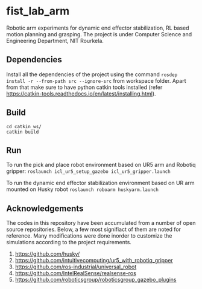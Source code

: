 # fist_lab_arm
Robotic arm experiments for dynamic end effector stabilization, RL based motion planning and grasping. The project is under Computer Science and Engineering Department, NIT Rourkela.

## Dependencies
Install all the dependencies of the project using the command `rosdep install -r --from-path src --ignore-src` from workspace folder. Apart from that make sure to have python catkin tools installed (refer https://catkin-tools.readthedocs.io/en/latest/installing.html).

## Build
```
cd catkin_ws/
catkin build
```

## Run
To run the pick and place robot environment based on UR5 arm and Robotiq gripper:
`roslaunch icl_ur5_setup_gazebo icl_ur5_gripper.launch`

To run the dynamic end effector stabilization environment based on UR arm mounted on Husky robot
`roslaunch roboarm huskyarm.launch`

## Acknowledgements
The codes in this repository have been accumulated from a number of open source repositories. Below, a few most signifiact of them are noted for reference. Many modifications were done inorder to customize the simulations according to the project requirements.
1. https://github.com/husky/
2. https://github.com/intuitivecomputing/ur5_with_robotiq_gripper
3. https://github.com/ros-industrial/universal_robot
4. https://github.com/IntelRealSense/realsense-ros
5. https://github.com/roboticsgroup/roboticsgroup_gazebo_plugins
